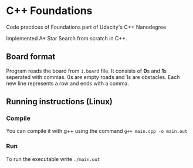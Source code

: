 # C++ Foundations

Code practices of Foundations part of Udacity's C++ Nanodegree

Implemented A* Star Search from scratch in C++.

## Board format

Program reads the board from `1.board` file. It consists of **0**s and **1**s seperated with commas. 0s are empty roads and 1s are obstacles.
Each new line represents a row and ends with a comma.

## Running instructions (Linux)

### Compile

You can compile it with g++ using the command `g++ main.cpp -o main.out`

### Run

To run the executable write `./main.out`
